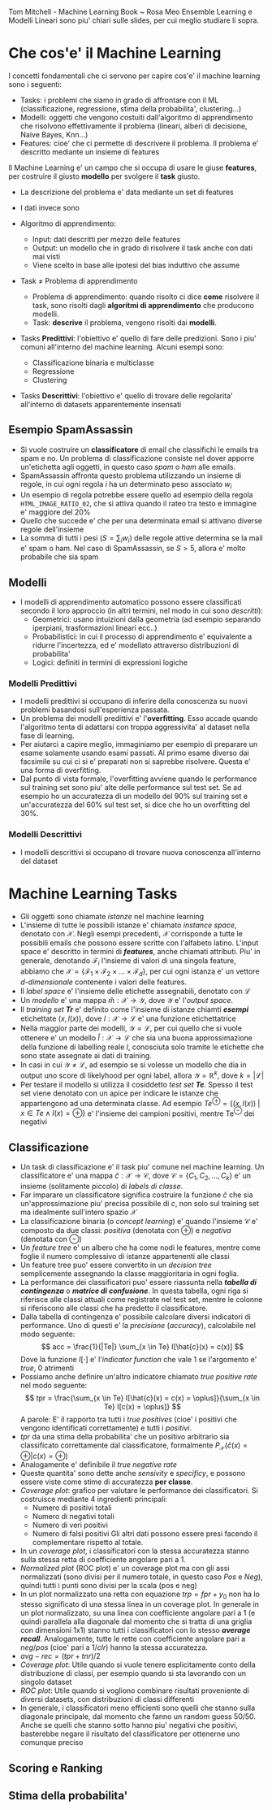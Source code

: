 Tom Mitchell - Machine Learning Book ~ Rosa Meo
Ensemble Learning e Modelli Lineari sono piu' chiari sulle slides, per cui meglio studiare li sopra.

# Che cos'e' il Machine Learning
I concetti fondamentali che ci servono per capire cos'e' il machine learning sono i seguenti:

* Tasks: i problemi che siamo in grado di affrontare con il ML (classificazione, regressione, stima
  della probabilita', clustering...)
* Modelli: oggetti che vengono costuiti dall'algoritmo di apprendimento che risolvono effettivamente
  il problema (lineari, alberi di decisione, Naive Bayes, Knn...)
* Features: cioe' che ci permette di descrivere il problema. Il problema e' descritto mediante un
  insieme di features

Il Machine Learning e' un campo che si occupa di usare le giuse **features**, per costruire il
giusto **modello** per svolgere il **task** giusto.

* La descrizione del problema e' data mediante un set di features
* I dati invece sono 
* Algoritmo di apprendimento:
    * Input: dati descritti per mezzo delle features
    * Output: un modello che in grado di risolvere il task anche con dati mai visti
    * Viene scelto in base alle ipotesi del bias induttivo che assume
     
* Task $\neq$ Problema di apprendimento
    * Problema di apprendimento: quando risolto ci dice **come** risolvere il task, sono risolti
      dagli **algoritmi di apprendimento** che producono modelli.
    * Task: **descrive** il problema, vengono risolti dai **modelli**.

* Tasks **Predittivi**: l'obiettivo e' quello di fare delle predizioni. Sono i piu' comuni
  all'interno del machine learning. Alcuni esempi sono:
    * Classificazione binaria e multiclasse
    * Regressione
    * Clustering
* Tasks **Descrittivi**: l'obiettivo e' quello di trovare delle regolarita' all'interno di datasets
  apparentemente insensati

## Esempio SpamAssassin
* Si vuole costruire un **classificatore** di email che classifichi le emails tra spam e no. Un
  problema di classificazione consiste nel dover apporre un'etichetta agli oggetti, in questo caso
  *spam* o *ham* alle emails.
* SpamAssassin affronta questo problema utilizzando un insieme di regole, in cui ogni regola $i$ ha un
  determinato peso associato $w_i$
* Un esempio di regola potrebbe essere quello ad esempio della regola `HTML_IMAGE_RATIO_02`, che si
  attiva quando il rateo tra testo e immagine e' maggiore del 20%
* Quello che succede e' che per una determinata email si attivano diverse regole dell'insieme
* La somma di tutti i pesi ($S = \sum_{i} w_i$) delle regole attive determina se la mail e' spam o ham. Nel caso di
  SpamAssassin, se $S > 5$, allora e' molto probabile che sia spam
 
## Modelli
* I modelli di apprendimento automatico possono essere classificati secondo il loro approccio (in
  altri termini, nel modo in cui sono *descritti*):
    * Geometrici: usano intuizioni dalla geometria (ad esempio separando iperpiani, trasformazioni
      lineari ecc..)
    * Probabilistici: in cui il processo di apprendimento e' equivalente a ridurre l'incertezza, ed e'
      modellato attraverso distribuzioni di probabilita'
    * Logici: definiti in termini di expressioni logiche

### Modelli Predittivi
* I modelli predittivi si occupano di inferire della conoscenza su nuovi problemi basandosi
  sull'esperienza passata.
* Un problema dei modelli predittivi e' l'**overfitting**. Esso accade quando l'algoritmo tenta di
  adattarsi con troppa aggressivita' al dataset nella fase di learning.
* Per aiutarci a capire meglio, immaginiamo per esempio di preparare un esame solamente usando esami
  passati. Al primo esame diverso dai facsimile su cui ci si e' preparati non si saprebbe risolvere.
  Questa e' una forma di overfitting.
* Dal punto di vista formale, l'overfitting avviene quando le performance sul training set sono piu'
  alte delle performance sul test set. Se ad esempio ho un accuratezza di un modello del 90% sul
  training set e un'accuratezza del 60% sul test set, si dice che ho un overfitting del 30%.
 
### Modelli Descrittivi
* I modelli descrittivi si occupano di trovare nuova conoscenza all'interno del dataset

# Machine Learning Tasks
* Gli oggetti sono chiamate *istanze* nel machine learning
* L'insieme di tutte le possibili istanze e' chiamato *instance space*, denotato con $\mathscr{X}$.
  Negli esempi precedenti, $\mathscr{X}$ corrisponde a tutte le possibili emails che possono essere
  scritte con l'alfabeto latino. L'input space e' descritto in termini di ***features***, anche
  chiamati attributi. Piu' in generale, denotando $\mathscr{F}_i$ l'insieme di valori di una singola
  feature, abbiamo che $\mathscr{X} = \{ \mathscr{F}_1 \times \mathscr{F}_2 \times \dots \times
  \mathscr{F}_d \}$, per cui ogni istanza e' un vettore *d-dimensionale* contenente i valori delle
  features.
* Il *label space* e' l'insieme delle etichette assegnabili, denotato con $\mathscr{L}$
* Un *modello* e' una mappa $\hat{m}: \mathscr{X} \rightarrow \mathscr{Y}$, dove $\mathscr{Y}$ e'
  l'*output space*.
* Il *training set* ***Tr*** e' definito come l'insieme di istanze chiamti ***esempi*** etichettate
  $(x, l(x))$, dove $l: \mathscr{X} \rightarrow \mathscr{L}$ e' una funzione etichettatrice
* Nella maggior parte dei modelli, $\mathscr{Y} = \mathscr{L}$, per cui quello che si vuole ottenere
  e' un modello $\hat{l}: \mathscr{X} \rightarrow \mathscr{L}$ che sia una buona approssimazione
  della funzione di labelling reale $l$, conosciuta solo tramite le etichette che sono state
  assegnate ai dati di training.
* In casi in cui $\mathscr{Y} \neq \mathscr{L}$, ad esempio se si volesse un modello che dia in
  output uno score di likelyhood per ogni label, allora $\mathscr{Y} = \mathbb{R}^k$, dove $k =
  |\mathscr{L}|$
* Per testare il modello si utilizza il cosiddetto *test set* ***Te***. Spesso il test set viene
  denotato con un apice per indicare le istanze che appartengono ad una determinata classe. Ad
  esempio $Te^{\oplus} = \{ (x, l(x)) \; | \; x \in Te \wedge l(x) = \oplus \}$ e' l'insieme dei
  campioni positivi, mentre Te$^{\ominus}$ dei negativi

## Classificazione
* Un task di classificazione e' il task piu' comune nel machine learning. Un classificatore e' una
  mappa $\hat{c}: \mathscr{X} \rightarrow \mathscr{C}$, dove $\mathscr{C} = \{ C_1, C_2, \dots,C_k
  \}$ e' un insieme (solitamente piccolo) di *labels di classe*.
* Far imparare un classificatore significa costruire la funzione $\hat{c}$ che sia
  un'approssimazione piu' precisa possibile di $c$, non solo sul training set ma idealmente
  sull'intero spazio $\mathscr{X}$
* La classificazione binaria (o *concept learning*) e' quando l'insieme $\mathscr{C}$ e' composto da
  due classi: *positiva* (denotata con $\oplus$) e *negativa* (denotata con $\ominus$)
* Un *feature tree* e' un albero che ha come nodi le features, mentre come foglie il numero
  complessivo di istanze appartenenti alle classi
* Un feature tree puo' essere convertito in un *decision tree* semplicemente assegnando la classe
  maggioritaria in ogni foglia.
* La performance dei classificatori puo' essere riassunta nella ***tabella di contingenza*** o
  ***matrice di confusione***. In questa tabella, ogni riga si riferisce alle classi attuali come
  registrate nel test set, mentre le colonne si riferiscono alle classi che ha predetto il
  classificatore.
* Dalla tabella di contingenza e' possibile calcolare diversi indicatori di performance. Uno di
  questi e' la *precisione* (*accuracy*), calcolabile nel modo seguente:
  $$
  acc = \frac{1}{|Te|} \sum_{x \in Te} I[\hat{c}(x) = c(x)]
  $$
  Dove la funzione $I[\cdot]$ e' l'*indicator function* che vale $1$ se l'argomento e' *true*, $0$
  atrimenti
* Possiamo anche definire un'altro indicatore chiamato *true positive rate* nel modo seguente:
  $$
  tpr = \frac{\sum_{x \in Te} I[\hat{c}(x) = c(x) = \oplus]}{\sum_{x \in Te} I[c(x) = \oplus]} 
  $$
  A parole: E' il rapporto tra tutti i *true positives* (cioe' i positivi che vengono identificati
  correttamente) e tutti i *positivi*.
* $tpr$ da una stima della probabilita' che un positivo arbitrario sia classificato correttamente
  dal classificatore, formalmente $P_{\mathscr{X}}(\hat{c}(x) = \oplus | c(x) = \oplus)$
* Analogamente e' definibile il *true negative rate*
* Queste quantita' sono dette anche *sensivity* e *specificy*, e possono essere viste come stime di
  accuratezza **per classe**.
* *Coverage plot*: grafico per valutare le performance dei classificatori. Si costruisce mediante 4
  ingredienti principali: 
    * Numero di positivi totali
    * Numero di negativi totali
    * Numero di veri positivi
    * Numero di falsi positivi
  Gli altri dati possono essere presi facendo il complementare rispetto al totale.
* In un *coverage plot*, i classificatori con la stessa accuratezza stanno sulla stessa retta di
  coefficiente angolare pari a $1$.
* *Normalized plot* (ROC plot) e' un coverage plot ma con gli assi normalizzati (sono divisi per il numero
  totale, in questo caso *Pos* e *Neg*), quindi tutti i punti sono divisi per la scala (pos e neg)
* In un plot normalizzato una retta con equazione $trp=fpr+y_0$ non ha lo stesso significato di una
  stessa linea in un coverage plot. In generale in un plot normalizzato, su una linea con
  coefficiente angolare pari a 1 (e quindi parallela alla diagonale dal momento che si tratta di una
  griglia con dimensioni 1x1) stanno tutti i classificatori con lo stesso ***average recall***.
  Analogamente, tutte le rette con coefficiente angolare pari a $neg/pos$ (cioe' pari a $1/clr$)
  hanno la stessa accuratezza.
* $avg-rec = (tpr + tnr)/2$
* *Coverage plot*: Utile quando si vuole tenere esplicitamente conto della distribuzione di classi,
  per esempio quando si sta lavorando con un singolo dataset
* *ROC plot*: Utile quando si vogliono combinare risultati proveniente di diversi datasets, con
  distribuzioni di classi differenti
* In generale, i classificatori meno efficienti sono quelli che stanno sulla diagonale principale,
  dal momento che fanno un random guess 50/50. Anche se quelli che stanno sotto hanno piu' negativi
  che positivi, basterebbe negare il risultato del classificatore per ottenerne uno comunque
  preciso
  
## Scoring e Ranking

## Stima della probabilita'

